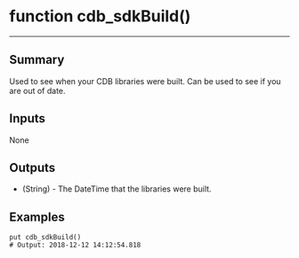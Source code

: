 # function cdb_sdkBuild()
---
## Summary
Used to see when your CDB libraries were built. Can be used to see if you are out of date.

## Inputs
None
	
## Outputs
* (String) - The DateTime that the libraries were built.

## Examples
```livecodeserver
put cdb_sdkBuild()
# Output: 2018-12-12 14:12:54.818
```
